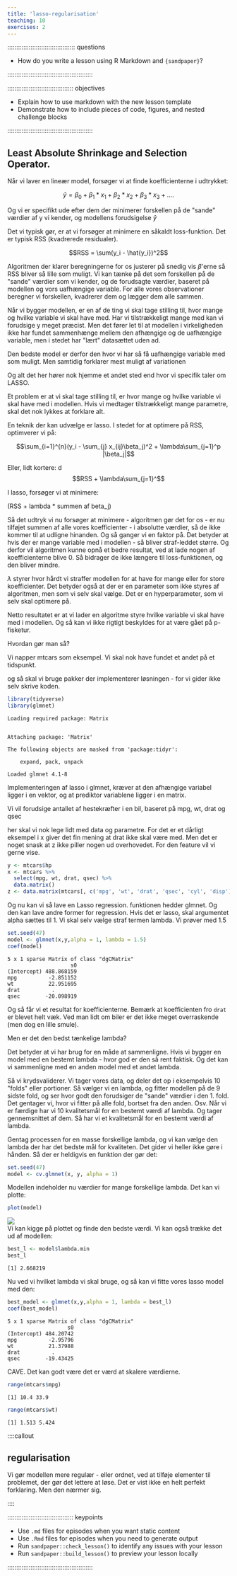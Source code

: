 ```yaml
---
title: 'lasso-regularisation'
teaching: 10
exercises: 2
---
```


:::::::::::::::::::::::::::::::::::::: questions 

- How do you write a lesson using R Markdown and `{sandpaper}`?

::::::::::::::::::::::::::::::::::::::::::::::::

::::::::::::::::::::::::::::::::::::: objectives

- Explain how to use markdown with the new lesson template
- Demonstrate how to include pieces of code, figures, and nested challenge blocks

::::::::::::::::::::::::::::::::::::::::::::::::





## Least Absolute Shrinkage and Selection Operator.

Når vi laver en lineær model, forsøger vi at finde koefficienterne i udtrykket:

$$\hat{y}= \beta_0 + \beta_1*x_1 + \beta_2*x_2 + \beta_3*x_3 +....$$

Og vi er specifikt ude efter dem der minimerer forskellen på de "sande" værdier
af y vi kender, og modellens forudsigelse $\hat{y}$

Det vi typisk gør, er at vi forsøger at minimere en såkaldt loss-funktion.
Det er typisk RSS (kvadrerede residualer).

$$RSS = \sum(y_i - \hat{y_i})^2$$

Algoritmen der klarer beregningerne for os justerer på snedig vis $\beta$'erne 
så RSS bliver så lille som muligt.
Vi kan tænke på det som forskellen på de "sande" værdier som vi kender, og de
forudsagte værdier, baseret på modellen og vors uafhængige variable. For alle
vores observationer beregner vi forskellen, kvadrerer dem og lægger dem alle sammen.

Når vi bygger modellen, er en af de ting vi skal tage stilling til, hvor mange
og hvilke variable vi skal have med. Har vi tilstrækkeligt mange med kan vi
forudsige y meget præcist. Men det fører let til at modellen i virkeligheden 
ikke har fundet sammenhænge mellem den afhængige og de uafhængige variable, men
i stedet har "lært" datasættet uden ad.

Den bedste model er derfor den hvor vi har så få uafhængige variable med som muligt.
Men samtidig forklarer mest muligt af variationen

Og alt det her hører nok hjemme et andet sted end hvor vi specifik taler om 
LASSO. 



Et problem er at vi skal tage stilling til, er hvor mange og hvilke variable
vi skal have med i modellen. Hvis vi medtager tilstrækkeligt mange parametre,
skal det nok lykkes at forklare alt.

En teknik der kan udvælge er lasso. I stedet for at optimere på RSS, optimverer vi på:


$$\sum_{i=1}^{n}(y_i - \sum_{j} x_{ij}\beta_j)^2 + \lambda\sum_{j=1}^p |\beta_j|$$




Eller, lidt kortere:
d
$$RSS + \lambda\sum_{j=1}^$$


I lasso, forsøger vi at minimere:

\(RSS + lambda * summen af beta_j\)

Så det udtryk vi nu forsøger at minimere - algoritmen gør det for os - 
er nu tilføjet summen af alle vores koefficienter - i absolutte værdier, så de
ikke kommer til at udligne hinanden. Og så ganger vi en faktor på. Det betyder
at hvis der er mange variable med i modellen - så bliver straf-leddet større.
Og derfor vil algoritmen kunne opnå et bedre resultat, ved at lade nogen af 
koefficienterne blive 0. Så bidrager de ikke længere til loss-funktionen, og den
bliver mindre. 

$\lambda$ styrer hvor hårdt vi straffer modellen for at have for mange eller
for store koefficienter. Det betyder også at der er en parameter som ikke 
styres af algoritmen, men som vi selv skal vælge. Det er en hyperparameter,
som vi selv skal optimere på.

Netto resultatet er at vi lader en algoritme styre hvilke variable vi skal
have med i modellen. Og så kan vi ikke rigtigt beskyldes for at være gået på
p-fisketur.


Hvordan gør man så?

Vi napper mtcars som eksempel. Vi skal nok have fundet et andet på et tidspunkt.

og så skal vi bruge pakker der implementerer løsningen - for vi gider ikke selv
skrive koden.


``` r
library(tidyverse)
library(glmnet)
```

``` output
Loading required package: Matrix
```

``` output

Attaching package: 'Matrix'
```

``` output
The following objects are masked from 'package:tidyr':

    expand, pack, unpack
```

``` output
Loaded glmnet 4.1-8
```


Implementeringen af lasso i glmnet, kræver at den afhængige variabel ligger i en
vektor, og at prediktor variablene ligger i en matrix.

Vi vil forudsige antallet af hestekræfter i en bil, baseret på mpg, wt, drat og
qsec

her skal vi nok lege lidt med data og parametre. For det er et dårligt 
eksempel i x giver det fin mening at drat ikke skal være med. Men det er noget
snask at z ikke piller nogen ud overhovedet. For den feature vil vi gerne vise.

``` r
y <- mtcars$hp
x <- mtcars %>% 
  select(mpg, wt, drat, qsec) %>% 
  data.matrix()
z <- data.matrix(mtcars[, c('mpg', 'wt', 'drat', 'qsec', 'cyl', 'disp')])
```
Og nu kan vi så lave en Lasso regression. funktionen hedder glmnet. Og den kan
lave andre former for regression. Hvis det er lasso, skal argumentet alpha 
sættes til 1. Vi skal selv vælge straf termen lambda. Vi prøver med 1.5


``` r
set.seed(47)
model <- glmnet(x,y,alpha = 1, lambda = 1.5)
coef(model)
```

``` output
5 x 1 sparse Matrix of class "dgCMatrix"
                    s0
(Intercept) 488.868159
mpg          -2.851152
wt           22.951695
drat          .       
qsec        -20.098919
```
Og så får vi et resultat for koefficienterne. Bemærk at koefficienten fro `drat`
er blevet helt væk. Ved man lidt om biler er det ikke meget overraskende (men
dog en lille smule).

Men er det den bedst tænkelige lambda?

Det betyder at vi har brug for en måde at sammenligne. Hvis vi bygger en model
med en bestemt lambda - hvor god er den så rent faktisk. Og det kan vi sammenligne
med en anden model med et andet lambda.

Så vi krydsvaliderer. Vi tager vores data, og deler det op i eksempelvis 10
"folds" eller portioner. Så vælger vi en lambda, og fitter modellen på de 9 sidste fold, og 
ser hvor godt den forudsiger de "sande" værdier i den 1. fold. Det gentager vi,
hvor vi fitter på alle fold, bortset fra den anden. Osv. Når vi er færdige
har vi 10 kvalitetsmål for en bestemt værdi af lambda. Og tager gennemsnittet
af dem. Så har vi et kvalitetsmål for en bestemt værdi af lambda.

Gentag processen for en masse forskellige lambda, og vi kan vælge den lambda
der har det bedste mål for kvaliteten.
Det gider vi heller ikke gøre i hånden. Så der er heldigvis en funktion der 
gør det:


``` r
set.seed(47)
model <- cv.glmnet(x, y, alpha = 1)
```

Modellen indeholder nu værdier for mange forskellige lambda.
Det kan vi plotte:


``` r
plot(model)
```

<img src="fig/lasso-regularisation-rendered-unnamed-chunk-6-1.png" style="display: block; margin: auto;" />
Vi kan kigge på plottet og finde den bedste værdi. Vi kan også trække det
ud af modellen:


``` r
best_l <- model$lambda.min
best_l
```

``` output
[1] 2.668219
```
Nu ved vi hvilket lambda vi skal bruge, og så kan vi fitte vores lasso model
med den:


``` r
best_model <- glmnet(x,y,alpha = 1, lambda = best_l)
coef(best_model)
```

``` output
5 x 1 sparse Matrix of class "dgCMatrix"
                   s0
(Intercept) 484.20742
mpg          -2.95796
wt           21.37988
drat          .      
qsec        -19.43425
```

CAVE. Det kan godt være det er værd at skalere værdierne. 


``` r
range(mtcars$mpg)
```

``` output
[1] 10.4 33.9
```

``` r
range(mtcars$wt)
```

``` output
[1] 1.513 5.424
```



::::callout
## regularisation

Vi gør modellen mere regulær - eller ordnet, ved at tilføje elementer til problemet,
der gør det lettere at løse. Det er vist ikke en helt perfekt forklaring. Men den
nærmer sig.

::::

::::::::::::::::::::::::::::::::::::: keypoints 

- Use `.md` files for episodes when you want static content
- Use `.Rmd` files for episodes when you need to generate output
- Run `sandpaper::check_lesson()` to identify any issues with your lesson
- Run `sandpaper::build_lesson()` to preview your lesson locally

::::::::::::::::::::::::::::::::::::::::::::::::

